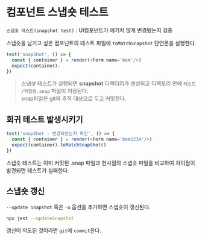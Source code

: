 # 컴포넌트 스냅숏 테스트

`스냅숏 테스트(snapshot test)` : UI컴포넌트가 예기치 않게 변경됐는지 검증

스냅숏을 남기고 싶은 컴포넌트의 테스트 파일에 `toMatchSnapshot` 단언문을 실행한다.

```typescript
test('snapShot', () => {
  const { container } = render(<Form name='bom'/>)
  expect(container).
})
```

> 스냅샷 테스트가 실행되면 __snapshot__ 디렉터리가 생성되고 디렉토리 안에 `테스트 /파일명.snap` 파일이 저장된다.<br/>
> snap파일은 git의 추적 대상으로 두고 커밋한다.

## 회귀 테스트 발생시키기

```typescript
test('snapShot : 변경되었는지 확인', () => {
  const { container } = render(<Form name='bom1234'/>)
  expect(container).toMatchSnapShot()
})
```

스냅숏 테스트는 이미 커밋된 .snap 파일과 현시점의 스냅숏 파일을 비교하여 차이점이 발견되면 테스트가 실패한다.

## 스냅숏 갱신

`--update Snapshot` 혹은 `-u` 옵션을 추가하면 스냅숏이 갱신된다.

```bash
npx jest --updateSnapshot
```

갱신이 의도된 것이라면 `git`에 `commit`한다.